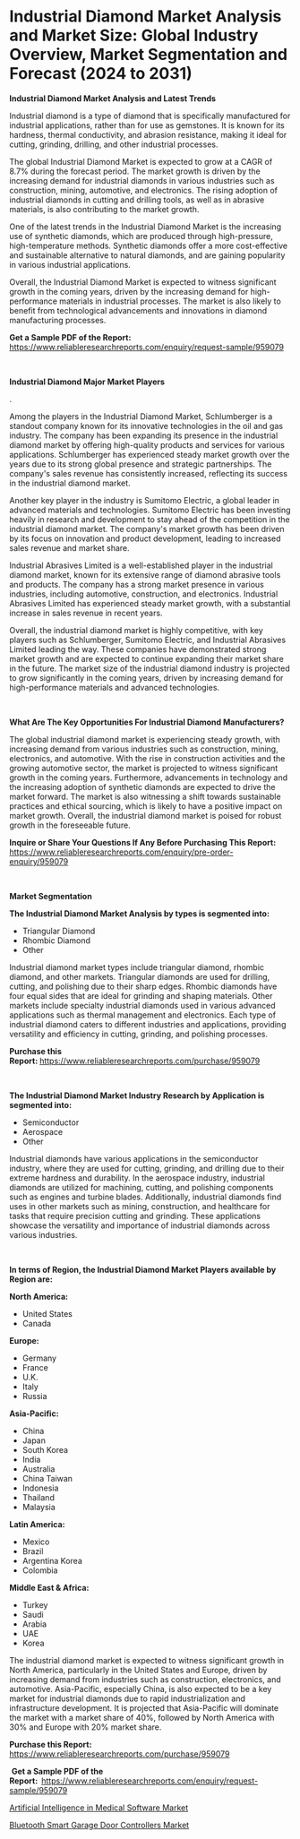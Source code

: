<p><h1>Industrial Diamond Market Analysis and Market Size: Global Industry Overview, Market Segmentation and Forecast (2024 to 2031)</h1></p><p><strong>Industrial Diamond Market Analysis and Latest Trends</strong></p>
<p><p>Industrial diamond is a type of diamond that is specifically manufactured for industrial applications, rather than for use as gemstones. It is known for its hardness, thermal conductivity, and abrasion resistance, making it ideal for cutting, grinding, drilling, and other industrial processes.</p><p>The global Industrial Diamond Market is expected to grow at a CAGR of 8.7% during the forecast period. The market growth is driven by the increasing demand for industrial diamonds in various industries such as construction, mining, automotive, and electronics. The rising adoption of industrial diamonds in cutting and drilling tools, as well as in abrasive materials, is also contributing to the market growth.</p><p>One of the latest trends in the Industrial Diamond Market is the increasing use of synthetic diamonds, which are produced through high-pressure, high-temperature methods. Synthetic diamonds offer a more cost-effective and sustainable alternative to natural diamonds, and are gaining popularity in various industrial applications.</p><p>Overall, the Industrial Diamond Market is expected to witness significant growth in the coming years, driven by the increasing demand for high-performance materials in industrial processes. The market is also likely to benefit from technological advancements and innovations in diamond manufacturing processes.</p></p>
<p><strong>Get a Sample PDF of the Report:&nbsp;</strong> <a href="https://www.reliableresearchreports.com/enquiry/request-sample/959079">https://www.reliableresearchreports.com/enquiry/request-sample/959079</a></p>
<p>&nbsp;</p>
<p><strong>Industrial Diamond Major Market Players</strong></p>
<p><p>.</p><p>Among the players in the Industrial Diamond Market, Schlumberger is a standout company known for its innovative technologies in the oil and gas industry. The company has been expanding its presence in the industrial diamond market by offering high-quality products and services for various applications. Schlumberger has experienced steady market growth over the years due to its strong global presence and strategic partnerships. The company's sales revenue has consistently increased, reflecting its success in the industrial diamond market.</p><p>Another key player in the industry is Sumitomo Electric, a global leader in advanced materials and technologies. Sumitomo Electric has been investing heavily in research and development to stay ahead of the competition in the industrial diamond market. The company's market growth has been driven by its focus on innovation and product development, leading to increased sales revenue and market share.</p><p>Industrial Abrasives Limited is a well-established player in the industrial diamond market, known for its extensive range of diamond abrasive tools and products. The company has a strong market presence in various industries, including automotive, construction, and electronics. Industrial Abrasives Limited has experienced steady market growth, with a substantial increase in sales revenue in recent years.</p><p>Overall, the industrial diamond market is highly competitive, with key players such as Schlumberger, Sumitomo Electric, and Industrial Abrasives Limited leading the way. These companies have demonstrated strong market growth and are expected to continue expanding their market share in the future. The market size of the industrial diamond industry is projected to grow significantly in the coming years, driven by increasing demand for high-performance materials and advanced technologies.</p></p>
<p>&nbsp;</p>
<p><strong>What Are The Key Opportunities For Industrial Diamond Manufacturers?</strong></p>
<p><p>The global industrial diamond market is experiencing steady growth, with increasing demand from various industries such as construction, mining, electronics, and automotive. With the rise in construction activities and the growing automotive sector, the market is projected to witness significant growth in the coming years. Furthermore, advancements in technology and the increasing adoption of synthetic diamonds are expected to drive the market forward. The market is also witnessing a shift towards sustainable practices and ethical sourcing, which is likely to have a positive impact on market growth. Overall, the industrial diamond market is poised for robust growth in the foreseeable future.</p></p>
<p><strong>Inquire or Share Your Questions If Any Before Purchasing This Report:</strong> <a href="https://www.reliableresearchreports.com/enquiry/pre-order-enquiry/959079">https://www.reliableresearchreports.com/enquiry/pre-order-enquiry/959079</a></p>
<p>&nbsp;</p>
<p><strong>Market Segmentation</strong></p>
<p><strong>The Industrial Diamond Market Analysis by types is segmented into:</strong></p>
<p><ul><li>Triangular Diamond</li><li>Rhombic Diamond</li><li>Other</li></ul></p>
<p><p>Industrial diamond market types include triangular diamond, rhombic diamond, and other markets. Triangular diamonds are used for drilling, cutting, and polishing due to their sharp edges. Rhombic diamonds have four equal sides that are ideal for grinding and shaping materials. Other markets include specialty industrial diamonds used in various advanced applications such as thermal management and electronics. Each type of industrial diamond caters to different industries and applications, providing versatility and efficiency in cutting, grinding, and polishing processes.</p></p>
<p><strong>Purchase this Report:&nbsp;</strong><a href="https://www.reliableresearchreports.com/purchase/959079">https://www.reliableresearchreports.com/purchase/959079</a></p>
<p>&nbsp;</p>
<p><strong>The Industrial Diamond Market Industry Research by Application is segmented into:</strong></p>
<p><ul><li>Semiconductor</li><li>Aerospace</li><li>Other</li></ul></p>
<p><p>Industrial diamonds have various applications in the semiconductor industry, where they are used for cutting, grinding, and drilling due to their extreme hardness and durability. In the aerospace industry, industrial diamonds are utilized for machining, cutting, and polishing components such as engines and turbine blades. Additionally, industrial diamonds find uses in other markets such as mining, construction, and healthcare for tasks that require precision cutting and grinding. These applications showcase the versatility and importance of industrial diamonds across various industries.</p></p>
<p>&nbsp;</p>
<p><strong>In terms of Region, the Industrial Diamond Market Players available by Region are:</strong></p>
<p>
    <p> <strong> North America: </strong>
        <ul>
            <li>United States</li>
            <li>Canada</li>
        </ul>
        </p> 
    <p> <strong> Europe: </strong>
        <ul>
            <li>Germany</li>
            <li>France</li>
            <li>U.K.</li>
            <li>Italy</li>
            <li>Russia</li>
        </ul>
        </p> 
    <p> <strong> Asia-Pacific: </strong>
        <ul>
            <li>China</li>
            <li>Japan</li>
            <li>South Korea</li>
            <li>India</li>
            <li>Australia</li>
            <li>China Taiwan</li>
            <li>Indonesia</li>
            <li>Thailand</li>
            <li>Malaysia</li>
        </ul>
        </p> 
    <p> <strong> Latin America: </strong>
        <ul>
            <li>Mexico</li>
            <li>Brazil</li>
            <li>Argentina Korea</li>
            <li>Colombia</li>
        </ul>
        </p> 
    <p> <strong> Middle East & Africa: </strong>
        <ul>
            <li>Turkey</li>
            <li>Saudi</li>
            <li>Arabia</li>
            <li>UAE</li>
            <li>Korea</li>
        </ul>
    </p>
    </p>
<p><p>The industrial diamond market is expected to witness significant growth in North America, particularly in the United States and Europe, driven by increasing demand from industries such as construction, electronics, and automotive. Asia-Pacific, especially China, is also expected to be a key market for industrial diamonds due to rapid industrialization and infrastructure development. It is projected that Asia-Pacific will dominate the market with a market share of 40%, followed by North America with 30% and Europe with 20% market share.</p></p>
<p><strong>Purchase this Report: </strong><a href="https://www.reliableresearchreports.com/purchase/959079">https://www.reliableresearchreports.com/purchase/959079</a></p>
<p>&nbsp;<strong>Get a Sample PDF of the Report:&nbsp;&nbsp;</strong><a href="https://www.reliableresearchreports.com/enquiry/request-sample/959079">https://www.reliableresearchreports.com/enquiry/request-sample/959079</a></p>
<p><strong></strong></p>
<p><p><a href="https://issuu.com/reportprime-2/docs/artificial-intelligence-in-medical-software-market">Artificial Intelligence in Medical Software Market</a></p><p><a href="https://artistic-helicopter-ca9.notion.site/Bluetooth-Smart-Garage-Door-Controllers-Market-Research-Report-Unlocks-Analysis-on-the-Market-Financ-30aea4b1c15d4d1793a04a1721a88a05">Bluetooth Smart Garage Door Controllers Market</a></p></p>